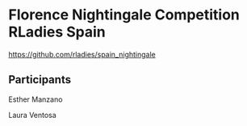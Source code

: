 # Florence Nightingale Competition RLadies Spain

https://github.com/rladies/spain_nightingale

## Participants

Esther Manzano

Laura Ventosa
